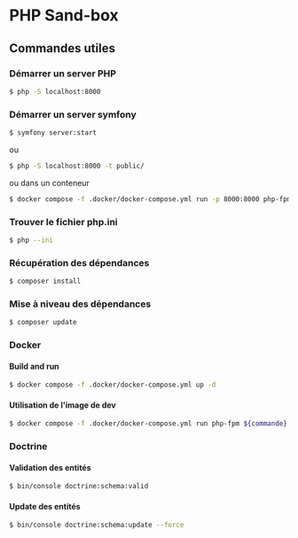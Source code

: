 # PHP Sand-box

## Commandes utiles

### Démarrer un server PHP

```bash
$ php -S localhost:8000
```

### Démarrer un server symfony

```bash
$ symfony server:start
```

ou

```bash
$ php -S localhost:8000 -t public/
```

ou dans un conteneur

```bash
$ docker compose -f .docker/docker-compose.yml run -p 8000:8000 php-fpm php -S 0.0.0.0:8000 -t public/
```

### Trouver le fichier php.ini

```bash
$ php --ini
```

### Récupération des dépendances

```bash
$ composer install
```

### Mise à niveau des dépendances

```bash
$ composer update
```

### Docker

#### Build and run
```bash
$ docker compose -f .docker/docker-compose.yml up -d
```

#### Utilisation de l'image de dev

```bash
$ docker compose -f .docker/docker-compose.yml run php-fpm ${commande}
```

### Doctrine

#### Validation des entités

```bash
$ bin/console doctrine:schema:valid
```

#### Update des entités

```bash
$ bin/console doctrine:schema:update --force
```
